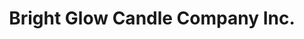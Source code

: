 ---
title: "Bright Glow Candle Company Inc."
url: /pomona/bright-glow-candle-company-inc/
shop: candles
---